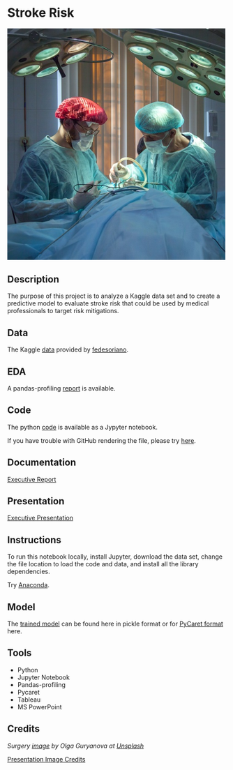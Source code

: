 # Stroke Risk

<img src="images/stroke.jpg" width ="500">

## Description

The purpose of this project is to analyze a Kaggle data set and to create a predictive model to evaluate stroke risk that could be used by medical professionals to target risk mitigations.

## Data

The Kaggle [data](https://www.kaggle.com/fedesoriano/stroke-prediction-dataset/metadata) provided by [fedesoriano](https://www.kaggle.com/fedesoriano).

## EDA 

A pandas-profiling [report](https://sdloyd.github.io/Stroke/pandasprofile/stroke-pandas-profile-report.html) is available.

## Code

The python [code](code/stroke.ipynb) is available as a Jypyter notebook.

If you have trouble with GitHub rendering the file, please try [here](https://nbviewer.jupyter.org/github/SDLoyd/Stroke/blob/master/code/stroke.ipynb).

## Documentation

[Executive Report](docs/stroke.pdf)

## Presentation

[Executive Presentation](https://youtu.be/LtM1ZlPX3Wk)

## Instructions

To run this notebook locally, install Jupyter, download the data set, change the file location to load the code and data, and install all the library dependencies.

Try [Anaconda](https://www.anaconda.com/).

## Model

The [trained model](pickle) can be found here in pickle format or for [PyCaret format](model) here.

## Tools

* Python
* Jupyter Notebook
* Pandas-profiling
* Pycaret
* Tableau
* MS PowerPoint

## Credits

_Surgery [image](https://unsplash.com/photos/tMFeatBSS4s) by Olga Guryanova at [Unsplash](https://unsplash.com/)_

[Presentation Image Credits](images/ImageCredits.pdf)